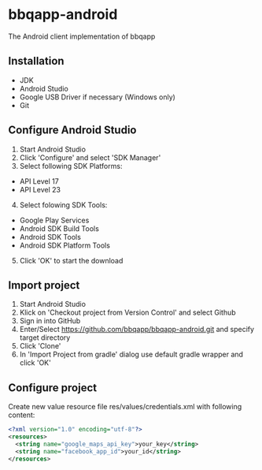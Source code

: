 # bbqapp-android
The Android client implementation of bbqapp

## Installation
* JDK
* Android Studio
* Google USB Driver if necessary (Windows only)
* Git

## Configure Android Studio
1. Start Android Studio
2. Click 'Configure' and select 'SDK Manager'
3. Select following SDK Platforms:
  * API Level 17
  * API Level 23
4. Select folowing SDK Tools:
  * Google Play Services
  * Android SDK Build Tools
  * Android SDK Tools
  * Android SDK Platform Tools
5. Click 'OK' to start the download

## Import project
1. Start Android Studio
2. Klick on 'Checkout project from Version Control' and select Github
3. Sign in into GitHub
4. Enter/Select https://github.com/bbqapp/bbqapp-android.git and specify target directory
5. Click 'Clone'
6. In 'Import Project from gradle' dialog use default gradle wrapper and click 'OK'

## Configure project
Create new value resource file res/values/credentials.xml with following content:
```xml
<?xml version="1.0" encoding="utf-8"?>
<resources>
  <string name="google_maps_api_key">your_key</string>
  <string name="facebook_app_id">your_id</string>
</resources>
```
